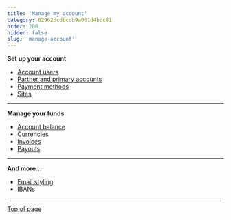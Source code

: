 ```yaml
---
title: 'Manage my account'
category: 62962dcdbccb9a001d4bbc81
order: 200
hidden: false
slug: 'manage-account'
---
```

**Set up your account**

- [Account users](/docs/account-users/)
- [Partner and primary accounts](/docs/partner-accounts/)
- [Payment methods](/docs/payment-methods/)
- [Sites](/docs/sites/)

---
**Manage your funds**

- [Account balance](/docs/account-balance/)
- [Currencies](/docs/currencies/)
- [Invoices](/docs/invoices/)
- [Payouts](/docs/payouts/)

---
**And more...**

- [Email styling](/docs/email-styling/)
- [IBANs](/docs/ibans/)

---
[Top of page](#)